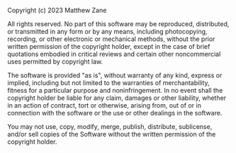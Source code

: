 Copyright (c) 2023 Matthew Zane

All rights reserved. No part of this software may be reproduced, distributed, or
transmitted in any form or by any means, including photocopying, recording, or
other electronic or mechanical methods, without the prior written permission of
the copyright holder, except in the case of brief quotations embodied in critical
reviews and certain other noncommercial uses permitted by copyright law.

The software is provided "as is", without warranty of any kind, express or
implied, including but not limited to the warranties of merchantability, fitness
for a particular purpose and noninfringement. In no event shall the copyright
holder be liable for any claim, damages or other liability, whether in an action
of contract, tort or otherwise, arising from, out of or in connection with the
software or the use or other dealings in the software.

You may not use, copy, modify, merge, publish, distribute, sublicense, and/or
sell copies of the Software without the written permission of the copyright
holder.